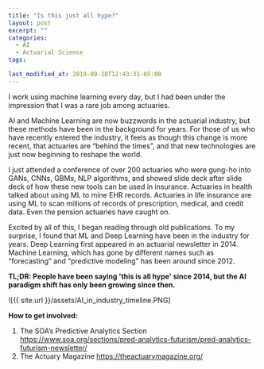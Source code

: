 ```yaml
---
title: "Is this just all hype?"
layout: post
excerpt: ""
categories:
  - AI
  - Actuarial Science
tags:

last_modified_at: 2019-09-28T12:43:31-05:00
---
```


I work using machine learning every day, but I had been under the impression that I was a rare job among actuaries.

AI and Machine Learning are now buzzwords in the actuarial industry, but these methods have been in the background for years.  For those of us who have recently entered the industry, it feels as though this change is more recent, that actuaries are “behind the times”, and that new technologies are just now beginning to reshape the world.

I just attended a conference of over 200 actuaries who were gung-ho into GANs, CNNs, GBMs, NLP algorithms, and showed slide deck after slide deck of how these new tools can be used in insurance.  Actuaries in health talked about using ML to mine EHR records.  Actuaries in life insurance are using ML to scan millions of records of prescription, medical, and credit data.  Even the pension actuaries have caught on.

Excited by all of this, I began reading through old publications.  To my surprise, I found that ML and Deep Learning have been in the industry for years.  Deep Learning first appeared in an actuarial newsletter in 2014.  Machine Learning, which has gone by different names such as “forecasting” and “predictive modeling” has been around since 2012.

**TL;DR: People have been saying 'this is all hype' since 2014, but the AI paradigm shift has only been growing since then.**

![{{ site.url }}/assets/AI_in_industry_timeline.PNG]

**How to get involved:**
1.	The SOA’s Predictive Analytics Section https://www.soa.org/sections/pred-analytics-futurism/pred-analytics-futurism-newsletter/
2.	The Actuary Magazine https://theactuarymagazine.org/
